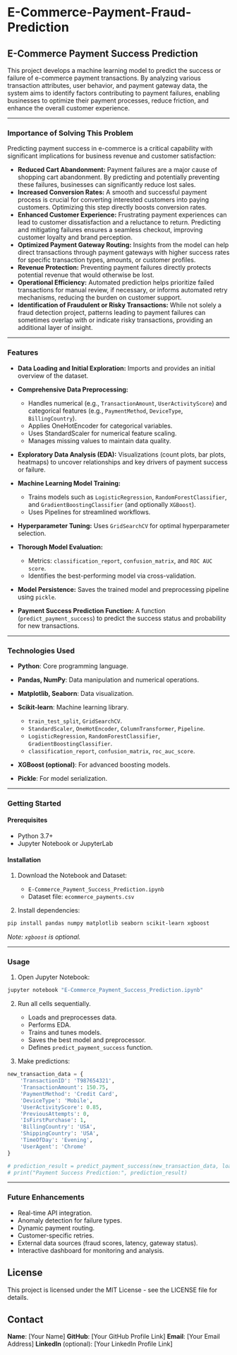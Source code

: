# E-Commerce-Payment-Fraud-Prediction
## E-Commerce Payment Success Prediction

This project develops a machine learning model to predict the success or failure of e-commerce payment transactions. By analyzing various transaction attributes, user behavior, and payment gateway data, the system aims to identify factors contributing to payment failures, enabling businesses to optimize their payment processes, reduce friction, and enhance the overall customer experience.

---

### Importance of Solving This Problem

Predicting payment success in e-commerce is a critical capability with significant implications for business revenue and customer satisfaction:

* **Reduced Cart Abandonment:** Payment failures are a major cause of shopping cart abandonment. By predicting and potentially preventing these failures, businesses can significantly reduce lost sales.
* **Increased Conversion Rates:** A smooth and successful payment process is crucial for converting interested customers into paying customers. Optimizing this step directly boosts conversion rates.
* **Enhanced Customer Experience:** Frustrating payment experiences can lead to customer dissatisfaction and a reluctance to return. Predicting and mitigating failures ensures a seamless checkout, improving customer loyalty and brand perception.
* **Optimized Payment Gateway Routing:** Insights from the model can help direct transactions through payment gateways with higher success rates for specific transaction types, amounts, or customer profiles.
* **Revenue Protection:** Preventing payment failures directly protects potential revenue that would otherwise be lost.
* **Operational Efficiency:** Automated prediction helps prioritize failed transactions for manual review, if necessary, or informs automated retry mechanisms, reducing the burden on customer support.
* **Identification of Fraudulent or Risky Transactions:** While not solely a fraud detection project, patterns leading to payment failures can sometimes overlap with or indicate risky transactions, providing an additional layer of insight.

---

### Features

* **Data Loading and Initial Exploration:** Imports and provides an initial overview of the dataset.
* **Comprehensive Data Preprocessing:**

  * Handles numerical (e.g., `TransactionAmount`, `UserActivityScore`) and categorical features (e.g., `PaymentMethod`, `DeviceType`, `BillingCountry`).
  * Applies OneHotEncoder for categorical variables.
  * Uses StandardScaler for numerical feature scaling.
  * Manages missing values to maintain data quality.
* **Exploratory Data Analysis (EDA):** Visualizations (count plots, bar plots, heatmaps) to uncover relationships and key drivers of payment success or failure.
* **Machine Learning Model Training:**

  * Trains models such as `LogisticRegression`, `RandomForestClassifier`, and `GradientBoostingClassifier` (and optionally `XGBoost`).
  * Uses Pipelines for streamlined workflows.
* **Hyperparameter Tuning:** Uses `GridSearchCV` for optimal hyperparameter selection.
* **Thorough Model Evaluation:**

  * Metrics: `classification_report`, `confusion_matrix`, and `ROC AUC score`.
  * Identifies the best-performing model via cross-validation.
* **Model Persistence:** Saves the trained model and preprocessing pipeline using `pickle`.
* **Payment Success Prediction Function:** A function (`predict_payment_success`) to predict the success status and probability for new transactions.

---

### Technologies Used

* **Python**: Core programming language.
* **Pandas, NumPy**: Data manipulation and numerical operations.
* **Matplotlib, Seaborn**: Data visualization.
* **Scikit-learn**: Machine learning library.

  * `train_test_split`, `GridSearchCV`.
  * `StandardScaler`, `OneHotEncoder`, `ColumnTransformer`, `Pipeline`.
  * `LogisticRegression`, `RandomForestClassifier`, `GradientBoostingClassifier`.
  * `classification_report`, `confusion_matrix`, `roc_auc_score`.
* **XGBoost (optional)**: For advanced boosting models.
* **Pickle**: For model serialization.

---

### Getting Started

#### Prerequisites

* Python 3.7+
* Jupyter Notebook or JupyterLab

#### Installation

1. Download the Notebook and Dataset:

   * `E-Commerce_Payment_Success_Prediction.ipynb`
   * Dataset file: `ecommerce_payments.csv`

2. Install dependencies:

```bash
pip install pandas numpy matplotlib seaborn scikit-learn xgboost
```

*Note: `xgboost` is optional.*

---

### Usage

1. Open Jupyter Notebook:

```bash
jupyter notebook "E-Commerce_Payment_Success_Prediction.ipynb"
```

2. Run all cells sequentially.

   * Loads and preprocesses data.
   * Performs EDA.
   * Trains and tunes models.
   * Saves the best model and preprocessor.
   * Defines `predict_payment_success` function.

3. Make predictions:

```python
new_transaction_data = {
    'TransactionID': 'T987654321',
    'TransactionAmount': 150.75,
    'PaymentMethod': 'Credit Card',
    'DeviceType': 'Mobile',
    'UserActivityScore': 0.85,
    'PreviousAttempts': 0,
    'IsFirstPurchase': 1,
    'BillingCountry': 'USA',
    'ShippingCountry': 'USA',
    'TimeOfDay': 'Evening',
    'UserAgent': 'Chrome'
}

# prediction_result = predict_payment_success(new_transaction_data, loaded_model, loaded_preprocessor)
# print("Payment Success Prediction:", prediction_result)
```

---

### Future Enhancements

* Real-time API integration.
* Anomaly detection for failure types.
* Dynamic payment routing.
* Customer-specific retries.
* External data sources (fraud scores, latency, gateway status).
* Interactive dashboard for monitoring and analysis.


## License

This project is licensed under the MIT License - see the LICENSE file for details.

## Contact

**Name**: \[Your Name]
**GitHub**: \[Your GitHub Profile Link]
**Email**: \[Your Email Address]
**LinkedIn** (optional): \[Your LinkedIn Profile Link]
